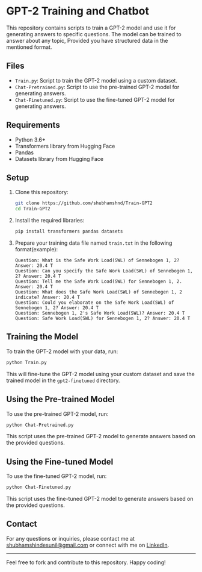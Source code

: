 
# GPT-2 Training and Chatbot

This repository contains scripts to train a GPT-2 model and use it for generating answers to specific questions. The model can be trained to answer about any topic, Provided you have structured data in the mentioned format.

## Files

- `Train.py`: Script to train the GPT-2 model using a custom dataset.
- `Chat-Pretrained.py`: Script to use the pre-trained GPT-2 model for generating answers.
- `Chat-Finetuned.py`: Script to use the fine-tuned GPT-2 model for generating answers.

## Requirements

- Python 3.6+
- Transformers library from Hugging Face
- Pandas
- Datasets library from Hugging Face

## Setup

1. Clone this repository:
    ```bash
    git clone https://github.com/shubhamshnd/Train-GPT2
    cd Train-GPT2
    ```

2. Install the required libraries:
    ```bash
    pip install transformers pandas datasets
    ```

3. Prepare your training data file named `train.txt` in the following format(example):
    ```
    Question: What is the Safe Work Load(SWL) of Sennebogen 1, 2? Answer: 20.4 T
    Question: Can you specify the Safe Work Load(SWL) of Sennebogen 1, 2? Answer: 20.4 T
    Question: Tell me the Safe Work Load(SWL) for Sennebogen 1, 2. Answer: 20.4 T
    Question: What does the Safe Work Load(SWL) of Sennebogen 1, 2 indicate? Answer: 20.4 T
    Question: Could you elaborate on the Safe Work Load(SWL) of Sennebogen 1, 2? Answer: 20.4 T
    Question: Sennebogen 1, 2's Safe Work Load(SWL)? Answer: 20.4 T
    Question: Safe Work Load(SWL) for Sennebogen 1, 2? Answer: 20.4 T
    ```

## Training the Model

To train the GPT-2 model with your data, run:
```bash
python Train.py
```
This will fine-tune the GPT-2 model using your custom dataset and save the trained model in the `gpt2-finetuned` directory.

## Using the Pre-trained Model

To use the pre-trained GPT-2 model, run:
```bash
python Chat-Pretrained.py
```
This script uses the pre-trained GPT-2 model to generate answers based on the provided questions.

## Using the Fine-tuned Model

To use the fine-tuned GPT-2 model, run:
```bash
python Chat-Finetuned.py
```
This script uses the fine-tuned GPT-2 model to generate answers based on the provided questions.

## Contact

For any questions or inquiries, please contact me at [shubhamshindesunil@gmail.com](mailto:shubhamshindesunil@gmail.com) or connect with me on [LinkedIn](https://www.linkedin.com/in/shubham-shinde-313b291b9).

---

Feel free to fork and contribute to this repository. Happy coding!
